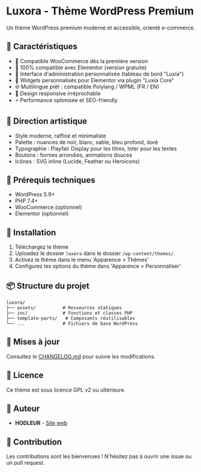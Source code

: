 # Luxora - Thème WordPress Premium

Un thème WordPress premium moderne et accessible, orienté e-commerce.

## 🎯 Caractéristiques

- 💼 Compatible WooCommerce dès la première version
- 🎨 100% compatible avec Elementor (version gratuite)
- 📱 Interface d'administration personnalisée (tableau de bord "Luxia")
- 🧩 Widgets personnalisés pour Elementor via plugin "Luxia Core"
- 🌐 Multilingue prêt : compatible Polylang / WPML (FR / EN)
- 📱 Design responsive irréprochable
- ⚡ Performance optimisée et SEO-friendly

## 🎨 Direction artistique

- Style moderne, raffiné et minimaliste
- Palette : nuances de noir, blanc, sable, bleu profond, doré
- Typographie : Playfair Display pour les titres, Inter pour les textes
- Boutons : formes arrondies, animations douces
- Icônes : SVG inline (Lucide, Feather ou Heroicons)

## 🔧 Prérequis techniques

- WordPress 5.9+
- PHP 7.4+
- WooCommerce (optionnel)
- Elementor (optionnel)

## 🚀 Installation

1. Téléchargez le thème
2. Uploadez le dossier `luxora` dans le dossier `/wp-content/themes/`
3. Activez le thème dans le menu 'Apparence > Thèmes'
4. Configurez les options du thème dans 'Apparence > Personnaliser'

## 📦 Structure du projet

```
luxora/
├── assets/          # Ressources statiques
├── inc/             # Fonctions et classes PHP
├── template-parts/   # Composants réutilisables
└── ...              # Fichiers de base WordPress
```

## 🔄 Mises à jour

Consultez le [CHANGELOG.md](CHANGELOG.md) pour suivre les modifications.

## 📝 Licence

Ce thème est sous licence GPL v2 ou ultérieure.

## 👤 Auteur

- **HODLEUR** - [Site web](https://hodleur.com)

## 🤝 Contribution

Les contributions sont les bienvenues ! N'hésitez pas à ouvrir une issue ou un pull request. 